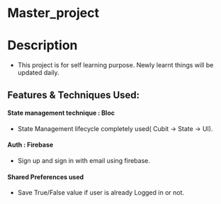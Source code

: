 # Master_project

# Description

- This project is for self learning purpose. Newly learnt things will be updated daily.

## Features & Techniques Used:

#### State management technique : Bloc

- State Management lifecycle completely used( Cubit -> State -> UI).

#### Auth : Firebase

- Sign up and sign in with email using firebase.

#### Shared Preferences used

- Save True/False value if user is already Logged in or not.
